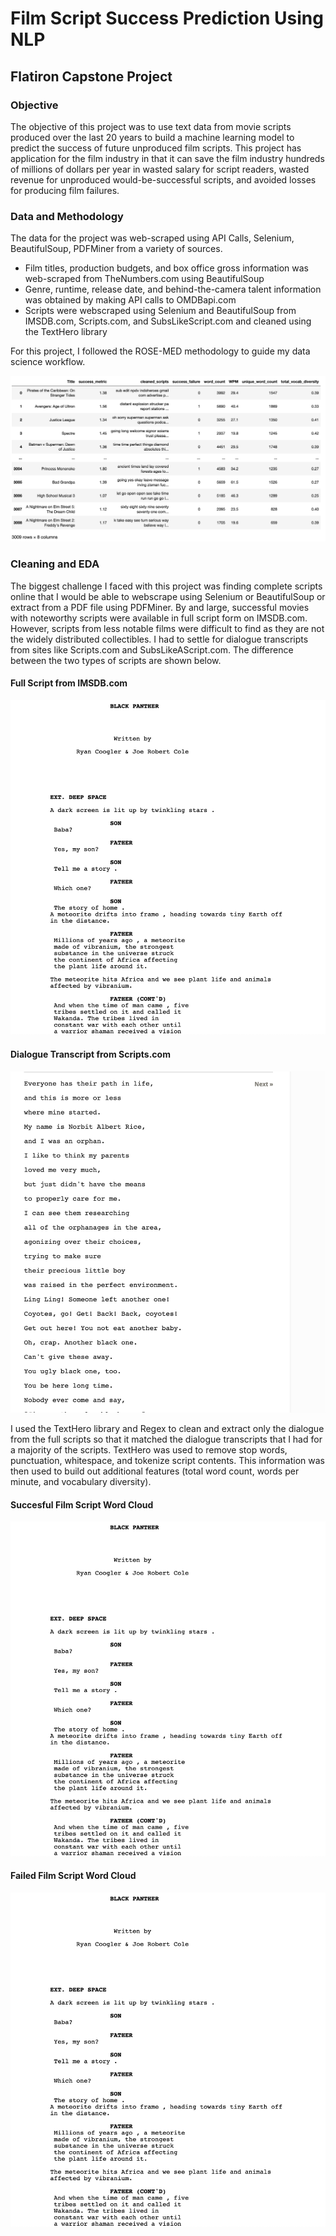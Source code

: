 # Film Script Success Prediction Using NLP
## Flatiron Capstone Project

### Objective

The objective of this project was to use text data from movie scripts produced over the last 20 years to build a machine learning model to predict the success of future unproduced film scripts. This project has application for the film industry in that it can save the film industry hundreds of millions of dollars per year in wasted salary for script readers, wasted revenue for unproduced would-be-successful scripts, and avoided losses for producing film failures. 

### Data and Methodology

The data for the project was web-scraped using API Calls, Selenium, BeautifulSoup, PDFMiner from a variety of sources. 

- Film titles, production budgets, and box office gross information was web-scraped from TheNumbers.com using BeautifulSoup
- Genre, runtime, release date, and behind-the-camera talent information was obtained by making API calls to OMDBapi.com
- Scripts were webscraped using Selenium and BeautifulSoup from IMSDB.com, Scripts.com, and SubsLikeScript.com and cleaned using the TextHero library

For this project, I followed the ROSE-MED methodology to guide my data science workflow. 

<img src='/figures/df.png' />

### Cleaning and EDA

The biggest challenge I faced with this project was finding complete scripts online that I would be able to webscrape using Selenium or BeautifulSoup or extract from a PDF file using PDFMiner. By and large, successful movies with noteworthy scripts were available in full script form on IMSDB.com. However, scripts from less notable films were difficult to find as they are not the widely distributed collectibles. I had to settle for dialogue transcripts from sites like Scripts.com and SubsLikeAScript.com. The difference between the two types of scripts are shown below. 


#### Full Script from IMSDB.com
<img src='figures/bp_script.png' />


#### Dialogue Transcript from Scripts.com
<img src='figures/norbit_script.png' />

I used the TextHero library and Regex to clean and extract only the dialogue from the full scripts so that it matched the dialogue transcripts that I had for a majority of the scripts. TextHero was used to remove stop words, punctuation, whitespace, and tokenize script contents. This information was then used to build out additional features (total word count, words per minute, and vocabulary diversity). 

#### Succesful Film Script Word Cloud
<img src='figures/bp_script.png' />

#### Failed Film Script Word Cloud
<img src='figures/bp_script.png' />